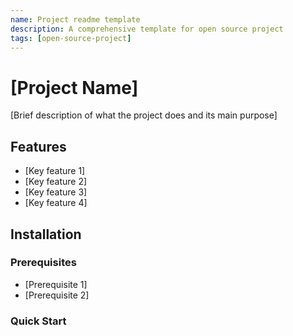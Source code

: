 ```yaml
---
name: Project readme template
description: A comprehensive template for open source project
tags: [open-source-project]
---
```

# [Project Name]

[Brief description of what the project does and its main purpose]

## Features

- [Key feature 1]
- [Key feature 2]
- [Key feature 3]
- [Key feature 4]

## Installation

### Prerequisites

- [Prerequisite 1]
- [Prerequisite 2]

### Quick Start


